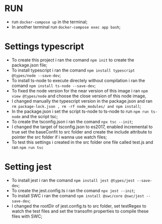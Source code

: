# RUN

- run `docker-compose up` in the terminal;
- In another terminal run `docker-compose exec app bash`;

# Settings typescript

- To create this project i ran the comand `npm init` to create the package.json file;
- To install typescript i ran the comand `npm install typescript @types/node --save-dev`;
- To install ts-node to execute directely without compilation i ran the comand `npm install ts-node --save-dev`;
- To fixed the node version for the near version of this image i ran `npm view @types/node` and choose the close version of this node image,
- I changed manually the typescript version in the package.json and ran `rm package-lock.json , rm -rf node_modules/ and npm install`;
- In the package.json i set the script ts-node to ts-node to run `npm run ts-node` and the script tsc;
- To create the tsconfig.json i ran the comand `npx tsc --init`;
- I changed the target of tsconfig.json to es2017, enabled incremental to true set the baseConfit to src folder and create the include attribute to pointer the src folder if i wanna use watch files;
- To test this settings i created in the src folder one file called test.js and ran `npm run tsc`

# Setting jest

- To install jest i ran the comand `npm install jest @types/jest --save-dev`;
- To create the jest.config.ts i ran the comand `npx jest --init`;
- To install SWC i ran the comand `npm install @swc/core @swc/jest --save-dev`;
- I changed the rootDir of jest.config.ts to src folder, set testRegex to watch the test files and set the transofm properties to compile these files with SWC;
